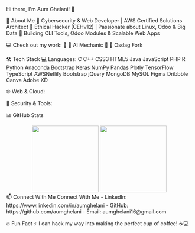 Hi there, I'm Aum Ghelani! 👋

🚀 About Me
🔹 Cybersecurity & Web Developer | AWS Certified Solutions Architect
🔹 Ethical Hacker (CEHv12) | Passionate about Linux, Odoo & Big Data
🔹 Building CLI Tools, Odoo Modules & Scalable Web Apps

💻 Check out my work:
🔗 🌟 AI Mechanic
🔗 🔧 Osdag Fork

🛠️ Tech Stack
💻 Languages:
C C++ CSS3 HTML5 Java JavaScript PHP R Python Anaconda Bootstrap Keras NumPy Pandas Plotly TensorFlow TypeScript AWSNetlify Bootstrap jQuery MongoDB MySQL Figma Dribbble Canva Adobe XD


🌐 Web & Cloud:



🔐 Security & Tools:




📊 GitHub Stats
<div align="center"> <img height="180em" src="https://github-readme-stats.vercel.app/api?username=aumghelani&show_icons=true&theme=react&hide_border=true&count_private=true"/> <img height="180em" src="https://github-readme-streak-stats.herokuapp.com/?user=aumghelani&theme=react&hide_border=true"/> </div>
📫 Connect With Me
Connect With Me
- LinkedIn: https://www.linkedin.com/in/aumghelani
- GitHub: https://github.com/aumghelani
- Email: aumghelani16@gmail.com


🔥 Fun Fact
⚡ I can hack my way into making the perfect cup of coffee! ☕💻
